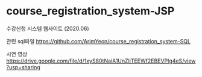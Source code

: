 # course_registration_system-JSP
수강신청 시스템 웹사이트 (2020.06)

관련 sql파일
https://github.com/ArimYeon/course_registration_system-SQL

시연 영상
https://drive.google.com/file/d/1xyS80tNaiA1UnZliTEEWf2EBEVPIg4eS/view?usp=sharing
